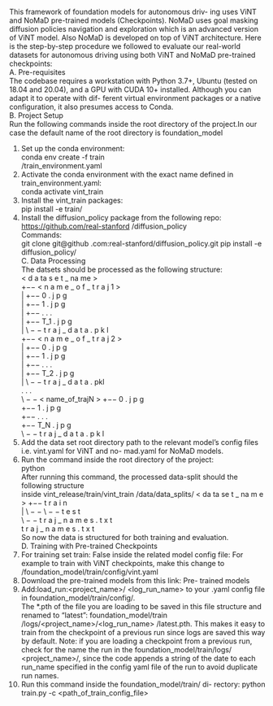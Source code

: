 This framework of foundation models for autonomous driv-
ing uses ViNT and NoMaD pre-trained models (Checkpoints).
NoMaD uses goal masking diffusion policies navigation and
exploration which is an advanced version of ViNT model. Also
NoMaD is developed on top of ViNT architecture. Here is the
step-by-step procedure we followed to evaluate our real-world
datasets for autonomous driving using both ViNT and NoMaD
pre-trained checkpoints:  
A. Pre-requisites  
The codebase requires a workstation with Python 3.7+,
Ubuntu (tested on 18.04 and 20.04), and a GPU with CUDA
10+ installed. Although you can adapt it to operate with dif-
ferent virtual environment packages or a native configuration,
it also presumes access to Conda.  
B. Project Setup  
Run the following commands inside the root directory of
the project.In our case the default name of the root directory
is foundation_model  
1) Set up the conda environment:  
conda env create -f train  
/train_environment.yaml  
2) Activate the conda environment with the exact name
defined in train_environment.yaml:  
conda activate vint_train  
3) Install the vint_train packages:  
pip install -e train/  
4) Install the diffusion_policy package from the
following repo:  
https://github.com/real-stanford
/diffusion_policy  
Commands:  
git clone git@github
.com:real-stanford/diffusion_policy.git
pip install -e diffusion_policy/  
C. Data Processing  
The datsets should be processed as the following structure:  
< d a ta s e t _ na me >   
+−− < n a m e _ o f _ t r a j 1 >   
| +−− 0 . j p g  
| +−− 1 . j p g  
| +−− . . .  
| +−− T_1 . j p g  
| \ − − t r a j _ d a t a . p k l    
+−− < n a m e _ o f _ t r a j 2 >  
| +−− 0 . j p g  
| +−− 1 . j p g  
| +−− . . .  
| +−− T_2 . j p g  
| \ − − t r a j _ d a t a . pkl  
. . .  
\ − − < name_of_trajN >
+−− 0 . j p g  
+−− 1 . j p g  
+−− . . .  
+−− T_N . j p g  
\ − − t r a j _ d a t a . p k l  
1) Add the data set root directory path to the relevant
model’s config files i.e. vint.yaml for ViNT and no-
mad.yaml for NoMaD models.  
2) Run the command inside the root directory of the
project:  
python <path to the data_split.py file>  
After running this command, the processed
data-split should the following structure  
inside vint_release/train/vint_train
/data/data_splits/
< da ta se t _ na m e >
+−− t r a i n  
| \ − − \ − − t e s t  
\ − − t r a j _ n a m e s . t x t  
t r a j _ n a m e s . t x t  
So now the data is structured for both training and
evaluation.  
D. Training with Pre-trained Checkpoints  
1) For training set train: False inside the related
model config file: For example to train
with ViNT checkpoints, make this change to
/foundation_model/train/config/vint.yaml  
2) Download the pre-trained models from this link: Pre-
trained models  
3) Add:load_run:<project_name>/
<log_run_name> to your .yaml config file
in foundation_model/train/config/.  
The *.pth of the file you are loading to
be saved in this file structure and renamed
to “latest”: foundation_model/train
/logs/<project_name>/<log_run_name>
/latest.pth. This makes it easy to train from
the checkpoint of a previous run since logs are
saved this way by default. Note: if you are loading a
checkpoint from a previous run, check for the name
the run in the foundation_model/train/logs/
<project_name>/, since the code appends a string
of the date to each run_name specified in the config
yaml file of the run to avoid duplicate run names.  
4) Run this command inside the
foundation_model/train/ di-
rectory: python train.py -c
<path_of_train_config_file>

